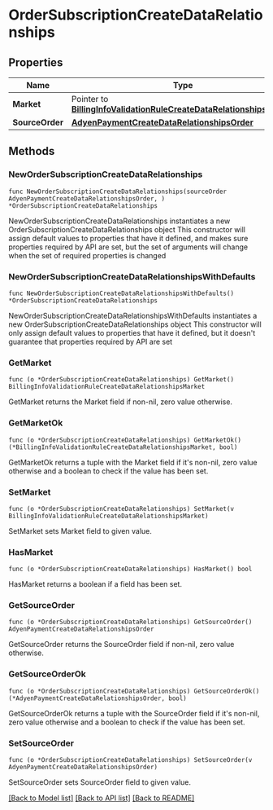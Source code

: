 # OrderSubscriptionCreateDataRelationships

## Properties

Name | Type | Description | Notes
------------ | ------------- | ------------- | -------------
**Market** | Pointer to [**BillingInfoValidationRuleCreateDataRelationshipsMarket**](BillingInfoValidationRuleCreateDataRelationshipsMarket.md) |  | [optional] 
**SourceOrder** | [**AdyenPaymentCreateDataRelationshipsOrder**](AdyenPaymentCreateDataRelationshipsOrder.md) |  | 

## Methods

### NewOrderSubscriptionCreateDataRelationships

`func NewOrderSubscriptionCreateDataRelationships(sourceOrder AdyenPaymentCreateDataRelationshipsOrder, ) *OrderSubscriptionCreateDataRelationships`

NewOrderSubscriptionCreateDataRelationships instantiates a new OrderSubscriptionCreateDataRelationships object
This constructor will assign default values to properties that have it defined,
and makes sure properties required by API are set, but the set of arguments
will change when the set of required properties is changed

### NewOrderSubscriptionCreateDataRelationshipsWithDefaults

`func NewOrderSubscriptionCreateDataRelationshipsWithDefaults() *OrderSubscriptionCreateDataRelationships`

NewOrderSubscriptionCreateDataRelationshipsWithDefaults instantiates a new OrderSubscriptionCreateDataRelationships object
This constructor will only assign default values to properties that have it defined,
but it doesn't guarantee that properties required by API are set

### GetMarket

`func (o *OrderSubscriptionCreateDataRelationships) GetMarket() BillingInfoValidationRuleCreateDataRelationshipsMarket`

GetMarket returns the Market field if non-nil, zero value otherwise.

### GetMarketOk

`func (o *OrderSubscriptionCreateDataRelationships) GetMarketOk() (*BillingInfoValidationRuleCreateDataRelationshipsMarket, bool)`

GetMarketOk returns a tuple with the Market field if it's non-nil, zero value otherwise
and a boolean to check if the value has been set.

### SetMarket

`func (o *OrderSubscriptionCreateDataRelationships) SetMarket(v BillingInfoValidationRuleCreateDataRelationshipsMarket)`

SetMarket sets Market field to given value.

### HasMarket

`func (o *OrderSubscriptionCreateDataRelationships) HasMarket() bool`

HasMarket returns a boolean if a field has been set.

### GetSourceOrder

`func (o *OrderSubscriptionCreateDataRelationships) GetSourceOrder() AdyenPaymentCreateDataRelationshipsOrder`

GetSourceOrder returns the SourceOrder field if non-nil, zero value otherwise.

### GetSourceOrderOk

`func (o *OrderSubscriptionCreateDataRelationships) GetSourceOrderOk() (*AdyenPaymentCreateDataRelationshipsOrder, bool)`

GetSourceOrderOk returns a tuple with the SourceOrder field if it's non-nil, zero value otherwise
and a boolean to check if the value has been set.

### SetSourceOrder

`func (o *OrderSubscriptionCreateDataRelationships) SetSourceOrder(v AdyenPaymentCreateDataRelationshipsOrder)`

SetSourceOrder sets SourceOrder field to given value.



[[Back to Model list]](../README.md#documentation-for-models) [[Back to API list]](../README.md#documentation-for-api-endpoints) [[Back to README]](../README.md)


